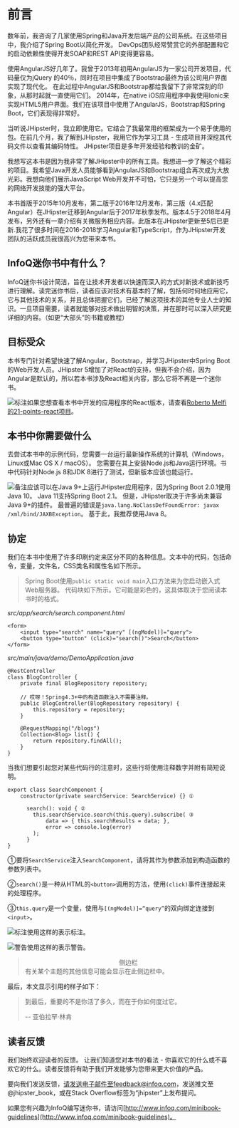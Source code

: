 # 前言

数年前，我咨询了几家使用Spring和Java开发后端产品的公司系统。在这些项目中，我介绍了Spring Boot以简化开发。 DevOps团队经常赞赏它的外部配置和它的启动依赖性使得开发SOAP和REST API变得更容易。

使用AngularJS好几年了。我曾于2013年初用AngularJS为一家公司开发项目，代码量仅为jQuery 的40％，同时在项目中集成了Bootstrap最终为该公司用户界面实现了现代化。 在此过程中AngularJS和Bootstrap都给我留下了非常深刻的印象，从那时起就一直使用它们。 2014年，在native iOS应用程序中我使用Ionic来实现HTML5用户界面。我们在该项目中使用了AngularJS，Bootstrap和Spring Boot，它们表现得非常好。

当听说JHipster时，我立即使用它。它结合了我最常用的框架成为一个易于使用的包。在前几个月，我了解到JHipster，我用它作为学习工具 - 生成项目并深挖其代码文件以查看其编码特性。 JHipster项目是多年开发经验和教训的金矿。

我想写这本书是因为我非常了解JHipster中的所有工具。我想进一步了解这个精彩的项目。我希望Java开发人员能够看到AngularJS和Bootstrap组合再次成为大放光彩。我想向他们展示JavaScript Web开发并不可怕，它只是另一个可以提高您的网络开发技能的强大平台。

本书首版于2015年10月发布，第二版于2016年12月发布，第三版（4.x匹配Angular）在JHipster迁移到Angular后于2017年秋季发布。版本4.5于2018年4月发布，另外还有一章介绍有关微服务相应内容。此版本在JHipster更新至5后已更新.我花了很多时间在2016-2018学习Angular和TypeScript，作为JHipster开发团队的活跃成员我很高兴为您带来本书。



## InfoQ迷你书中有什么？

InfoQ迷你书设计简洁，旨在让技术开发者以快速而深入的方式对新技术或新技巧进行理解。读完迷你书后，读者应该对技术有基本的了解，包括何时何地应用它，它与其他技术的关系，并且总体把握它们，已经了解这项技术的其他专业人士的知识。一旦项目需要，读者就能够对技术做出明智的决策，并在那时可以深入研究更详细的内容。（如更“大部头”的书籍或教程）



## 目标受众

本书专门针对希望快速了解Angular，Bootstrap，并学习JHipster中Spring
Boot的Web开发人员。JHipster 5增加了对React的支持，但我不会介绍，因为Angular是默认的，所以若本书涉及React相关内容，那么它将不再是一个迷你书。

![标注](https://firebasestorage.googleapis.com/v0/b/gitbook-28427.appspot.com/o/assets%2F-LauRN4EpK_MjXhOnPl7%2F-LauZgtqHq7W3A5MysML%2F-LauaPx6ZThl3Rt16hD5%2Ftips.png?alt=media&token=fb300145-5e11-4393-9844-0f19274a52af)如果您想查看本书中开发的应用程序的React版本，请查看[Roberto
Melfi的21-points-react项目](https://github.com/robmelfi/21-points-react)。



## 本书中你需要做什么

去尝试本书中的示例代码，您需要一台运行最新操作系统的计算机（Windows，Linux或Mac OS X / macOS）。 您需要在其上安装Node.js和Java运行环境。书中代码针对Node.js 8和JDK 8进行了测试，但新版本应该也能运行。

![备注](https://firebasestorage.googleapis.com/v0/b/gitbook-28427.appspot.com/o/assets%2F-LauRN4EpK_MjXhOnPl7%2F-LauZgtqHq7W3A5MysML%2F-LauaPx6ZThl3Rt16hD5%2Ftips.png?alt=media&token=fb300145-5e11-4393-9844-0f19274a52af)应该可以在Java 9+上运行JHipster应用程序，因为Spring Boot 2.0.1使用Java 10。 Java 11支持Spring Boot 2.1。 但是，JHipster取决于许多尚未兼容Java 9+的插件。 最普遍的错误是```java.lang.NoClassDefFoundError: javax
/xml/bind/JAXBException```。 基于此，我推荐使用Java 8。



## 协定

我们在本书中使用了许多印刷约定来区分不同的各种信息。文本中的代码，包括命令，变量，文件名，CSS类名和属性名如下所示。

> Spring Boot使用```public static void main```入口方法来为您启动嵌入式Web服务器。
> 代码块如下所示。它可能是彩色的，这具体取决于您阅读本书时的格式。

*src/app/search/search.component.html*

```
<form>
    <input type="search" name="query" [(ngModel)]="query">
    <button type="button" (click)="search()">Search</button>
</form>

```

*src/main/java/demo/DemoApplication.java*

```
@RestController
class BlogController {
    private final BlogRepository repository;

    // 哎呀！Spring4.3+中的构造函数注入不需要注释。
    public BlogController(BlogRepository repository) {
        this.repository = repository;
    }

    @RequestMapping("/blogs")
    Collection<Blog> list() {
        return repository.findAll();
    }
}

```

当我们想要引起您对某些代码行的注意时，这些行将使用注释数字并附有简短说明。

```
export class SearchComponent {
    constructor(private searchService: SearchService) {} ①

      search(): void { ②
        this.searchService.search(this.query).subscribe( ③
            data => { this.searchResults = data; },
            error => console.log(error)
        );
      }
}

```

①要将```SearchService```注入```SearchComponent```，请将其作为参数添加到构造函数的参数列表中。

②```search()```是一种从HTML的```<button>```调用的方法，使用```(click)```事件连接起来的处理程序。

③```this.query```是一个变量，使用与```[(ngModel)]=“query”```的双向绑定连接到```<input>```。

![标注](https://firebasestorage.googleapis.com/v0/b/gitbook-28427.appspot.com/o/assets%2F-LauRN4EpK_MjXhOnPl7%2F-LauZgtqHq7W3A5MysML%2F-LauaPx6ZThl3Rt16hD5%2Ftips.png?alt=media&token=fb300145-5e11-4393-9844-0f19274a52af)使用这样的表示标注。

![警告](https://firebasestorage.googleapis.com/v0/b/gitbook-28427.appspot.com/o/assets%2F-LauRN4EpK_MjXhOnPl7%2F-LauZgtqHq7W3A5MysML%2F-LauaPx8wFVf0uxw998r%2Fwarning.png?alt=media&token=5e68c3d7-37db-4a98-822f-de2e3f6534ad)使用这样的表示警告。

> <center>侧边栏</center>
> 有关某个主题的其他信息可能会显示在此侧边栏中。

最后，本文显示引用的样子如下：

>  到最后，重要的不是你活了多久，而在于你如何度过它。
>
>   -- 亚伯拉罕·林肯

## 读者反馈

我们始终欢迎读者的反馈。 让我们知道您对本书的看法 - 你喜欢它的什么或不喜欢它的什么。读者反馈将有助于我们开发能够为您带来更大价值的产品。

要向我们发送反馈，请发送电子邮件至feedback@infoq.com，发送推文至@jhipster_book，或在Stack Overflow标签为“jhipster”上发布提问。

如果您有兴趣为InfoQ编写迷你书，请访问[http://www.infoq.com/minibook-guidelines](http://www.infoq.com/minibook-guidelines)。

